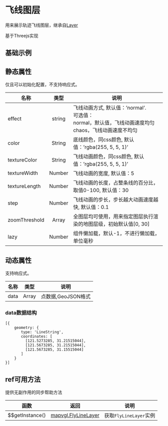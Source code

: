 # 飞线图层
用来展示轨迹飞线图层，继承自[Layer](https://mapv.baidu.com/gl/docs/Layer.html)

基于Threejs实现

## 基础示例

<vuep template="#example"></vuep>

<script v-pre type="text/x-template" id="example">

  <template>
    <div class="bmap-page-container">
      <el-bmap vid="bmapDemo" :zoom="zoom" :center="center" class="bmap-demo">
        <el-bmapv-view>
            <el-bmapv-fly-line-layer :color="color" :texture-color="'#000'" :texture-width="40" :data="data"></el-bmapv-fly-line-layer>
        </el-bmapv-view>
      </el-bmap>
    </div>
  </template>

  <style>
    .bmap-demo {
      height: 300px;
    }
  </style>

  <script>
  
    module.exports = {
      name: 'bmap-page',
      data() {
        
        return {
          count: 1,
          zoom: 14,
          center: [121.5273285, 31.21515044],
          color: 'rgba(232,33,242,1)',
          data: [{
              geometry: {
                  type: 'LineString',
                  coordinates: [
                    [121.5273285, 31.21515044],
                    [121.5673285, 31.21515044],
                    [121.5673285, 31.15515044]
                  ],
              },
              properties: {
              },
              }]
        };
      },
      mounted(){
      },
      methods: {
      }
    };
  </script>

</script>


## 静态属性
仅且可以初始化配置，不支持响应式。

名称 | 类型 | 说明
---|:---:|---
effect | string | 飞线动画方式, 默认值：’normal’. <br/> 可选值：<br/> normal，默认值，飞线动画速度均匀 <br/> chaos，飞线动画速度不均匀
color | String | 底线颜色，同css颜色, 默认值：’rgba(255, 5, 5, 1)’
textureColor | String | 飞线动画颜色，同css颜色, 默认值：’rgba(255, 5, 5, 1)’
textureWidth | Number | 飞线动画的宽度, 默认值：5
textureLength | Number | 飞线动画的长度，占整条线的百分比，取值0-100, 默认值：30
step | Number | 飞线动画的步长，步长越大动画速度越快, 默认值：0.1
zoomThreshold | Array | 全图层均可使用，用来指定图层执行渲染的地图层级，初始默认值[0, 30]
lazy | Number | 组件懒加载，默认-1，不进行懒加载，单位毫秒

## 动态属性
支持响应式。

名称 | 类型 | 说明
---|---|---|
data | Array  | 点数据,GeoJSON格式
                         
### data数据结构
```
[{
    geometry: {
       type: 'LineString',
       coordinates: [
         [121.5273285, 31.21515044],
         [121.5673285, 31.21515044],
         [121.5673285, 31.15515044]
       ]
    }
}]
```

## ref可用方法
提供无副作用的同步帮助方法

函数 | 返回 | 说明
---|---|---|
$$getInstance() | [mapvgl.FlyLineLayer](https://mapv.baidu.com/gl/docs/FlyLineLayer.html) | 获取`FlyLineLayer`实例
